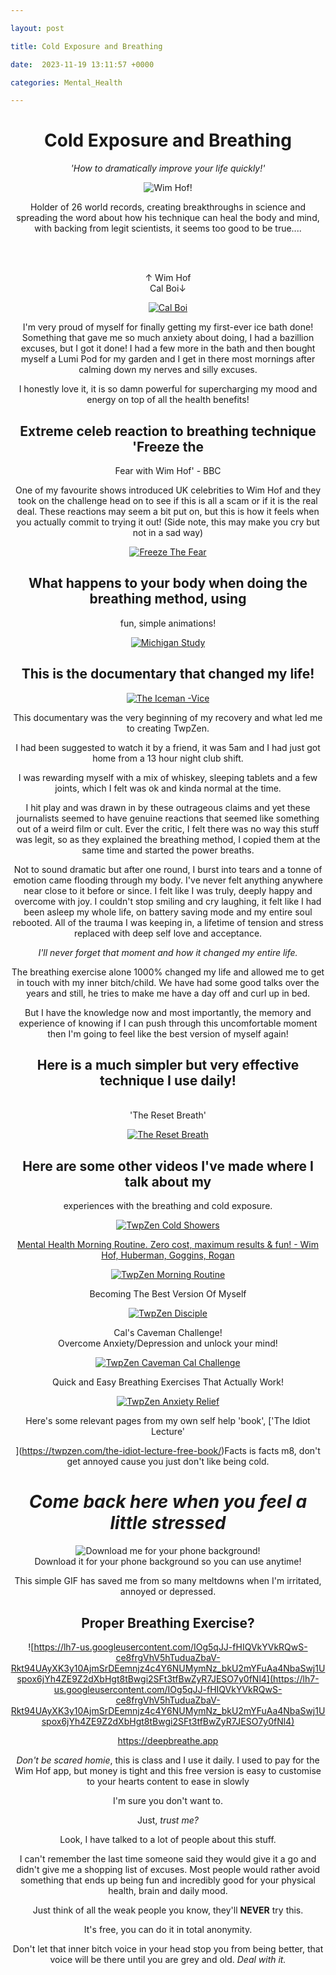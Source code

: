```yaml
---

layout: post

title: Cold Exposure and Breathing

date:  2023-11-19 13:11:57 +0000

categories: Mental_Health

---
```


# <center> Cold Exposure and Breathing

<center><em>'How to dramatically improve your life
quickly!'</em>

![Wim
Hof!](https://www.countryandtownhouse.com/wp-content/uploads/2022/05/377329.jpg
"Wim Hof")

<center>Holder of 26 world records, creating breakthroughs in science
and spreading the word about how his technique can heal the body and
mind, with backing from legit scientists, it seems too good to be
true....

<br><br>

<center>↑ Wim Hof

<center>Cal Boi↓

[![Cal
Boi](https://img.youtube.com/vi/L_-2siswBNY/0.jpg)](https://www.youtube.com/watch?v=L_-2siswBNY)

I'm very proud of myself for finally getting my first-ever ice bath
done! Something that gave me so much anxiety about doing, I had a
bazillion excuses, but I got it done! I had a few more in the bath and
then bought myself a Lumi Pod for my garden and I get in there most
mornings after calming down my nerves and silly excuses.

I honestly love it, it is so damn powerful for supercharging my mood and
energy on top of all the health benefits!

## Extreme celeb reaction to breathing technique <br> 'Freeze the
Fear with Wim Hof' - BBC

One of my favourite shows introduced UK celebrities to Wim Hof and they
took on the challenge head on to see if this is all a scam or if it is
the real deal. These reactions may seem a bit put on, but this is how it
feels when you actually commit to trying it out! (Side note, this may
make you cry but not in a sad way)

[![Freeze The
Fear](https://img.youtube.com/vi/EjmErEFXYEQ/0.jpg)](https://www.youtube.com/watch?v=EjmErEFXYEQ)

## What happens to your body when doing the breathing method, using
fun, simple animations!

[![Michigan
Study](https://img.youtube.com/vi/YficBlvPwWQ/0.jpg)](https://www.youtube.com/watch?v=YficBlvPwWQ)

## This is the documentary that changed my life!

[![The Iceman
-Vice](https://img.youtube.com/vi/VaMjhwFE1Zw/0.jpg)](https://www.youtube.com/watch?v=VaMjhwFE1Zw)



This documentary was the very beginning of my recovery and what led me
to creating TwpZen.

I had been suggested to watch it by a friend, it was 5am and I had just
got home from a 13 hour night club shift.

I was rewarding myself with a mix of whiskey, sleeping tablets and a few
joints, which I felt was ok and kinda normal at the time.

I hit play and was drawn in by these outrageous claims and yet these
journalists seemed to have genuine reactions that seemed like something
out of a weird film or cult. Ever the critic, I felt there was no way
this stuff was legit, so as they explained the breathing method, I
copied them at the same time and started the power breaths.

Not to sound dramatic but after one round, I burst into tears and a
tonne of emotion came flooding through my body. I've never felt
anything anywhere near close to it before or since. I felt like I was
truly, deeply happy and overcome with joy. I couldn't stop smiling and
cry laughing, it felt like I had been asleep my whole life, on battery
saving mode and my entire soul rebooted. All of the trauma I was keeping
in, a lifetime of tension and stress replaced with deep self love and
acceptance.

<em>I'll never forget that moment and how it changed my entire
life.</em>

The breathing exercise alone 1000% changed my life and allowed me to get
in touch with my inner bitch/child. We have had some good talks over the
years and still, he tries to make me have a day off and curl up in bed.

But I have the knowledge now and most importantly, the memory and
experience of knowing if I can push through this uncomfortable moment
then I'm going to feel like the best version of myself again!

## Here is a much simpler but very effective technique I use daily!
<br> 'The Reset Breath'

[![The Reset
Breath](https://img.youtube.com/vi/rBdhqBGqiMc/0.jpg)](https://www.youtube.com/watch?v=rBdhqBGqiMc)

## Here are some other videos I've made where I talk about my
experiences with the breathing and cold exposure.​

[![TwpZen Cold
Showers](https://img.youtube.com/vi/MAZQjXjVNFM/0.jpg)](https://www.youtube.com/watch?v=MAZQjXjVNFM)



[Mental Health Morning Routine. Zero cost, maximum results & fun! - Wim
Hof, Huberman, Goggins, Rogan](https://youtu.be/NdMwwErSofQ)

[![TwpZen Morning
Routine](https://img.youtube.com/vi/NdMwwErSofQ/0.jpg)](https://www.youtube.com/watch?v=NdMwwErSofQ)



Becoming The Best Version Of Myself

[![TwpZen
Disciple](https://img.youtube.com/vi/on34zPiDr8s/0.jpg)](https://www.youtube.com/watch?v=on34zPiDr8s)



Cal's Caveman Challenge! <br>Overcome Anxiety/Depression and unlock
your mind!

[![TwpZen Caveman Cal
Challenge](https://img.youtube.com/vi/Rsk2UclFP5M/0.jpg)](https://www.youtube.com/watch?v=Rsk2UclFP5M)

Quick and Easy Breathing Exercises That Actually Work!

[![TwpZen Anxiety
Relief](https://img.youtube.com/vi/WvF8CldJKxI/0.jpg)](https://www.youtube.com/watch?v=WvF8CldJKxI)

Here's some relevant pages from my own self help 'book', ['The Idiot
Lecture'

](https://twpzen.com/the-idiot-lecture-free-book/)Facts is facts m8,
don't get annoyed cause you just don't like being cold.

# <em>Come back here when you feel a little stressed</em>

![Download me for your phone
background!](https://lh7-us.googleusercontent.com/w8UlbMkaijYz4YEzk6JpVyTNhZ92YzjLbg5HZQcNoKa-J7COgKkiW1O-dqibU7yf1U0_FpKsTqD74TF5umvjsJQZeyjHy3EaJG3WJPtOgUFbNu0Xat1pinQ7VrzV2pipJ-B-FxZh4QPhBYeFfTQcY4k)<br>Download
it for your phone background so you can use anytime!

This simple GIF has saved me from so many meltdowns when I'm
irritated, annoyed or depressed.

## Proper Breathing Exercise?

![https://lh7-us.googleusercontent.com/IOg5qJJ-fHIQVkYVkRQwS-ce8frgVhV5hTuduaZbaV-Rkt94UAyXK3y10AjmSrDEemnjz4c4Y6NUMymNz_bkU2mYFuAa4NbaSwj1Uspox6jYh4ZE9Z2dXbHgt8tBwgi2SFt3tfBwZyR7JESO7y0fNl4](https://lh7-us.googleusercontent.com/IOg5qJJ-fHIQVkYVkRQwS-ce8frgVhV5hTuduaZbaV-Rkt94UAyXK3y10AjmSrDEemnjz4c4Y6NUMymNz_bkU2mYFuAa4NbaSwj1Uspox6jYh4ZE9Z2dXbHgt8tBwgi2SFt3tfBwZyR7JESO7y0fNl4)

https://deepbreathe.app

<em>Don't be scared homie</em>, this is class and I use it daily. I
used to pay for the Wim Hof app, but money is tight and this free
version is easy to customise to your hearts content to ease in slowly

I'm sure you don't want to.

Just, <em>trust me? </em>



Look, I have talked to a lot of people about this stuff.

I can't remember the last time someone said they would give it a go and
didn't give me a shopping list of excuses. Most people would rather
avoid something that ends up being fun and incredibly good for your
physical health, brain and daily mood.

Just think of all the weak people you know, they'll **NEVER** try
this.



It's free, you can do it in total anonymity.

Don't let that inner bitch voice in your head stop you from being
better, that voice will be there until you are grey and old. <em>Deal
with it.</em>